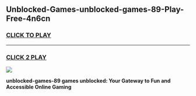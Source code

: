 
## Unblocked-Games-unblocked-games-89-Play-Free-4n6cn
<h3>
<a href="https://premium76.site?title=unblocked-games-89&ref=21A">CLICK TO PLAY</a></h3>
<hr>

<h3>
<a href="https://premium76.site?title=unblocked-games-89&ref=21A">CLICK 2 PLAY</a>
  
</h3>

<a href="https://premium76.site?title=unblocked-games-89&ref=21A"><img src="https://clearcache.store/games.png"></a>


**unblocked-games-89 games unblocked: Your Gateway to Fun and Accessible Online Gaming**
